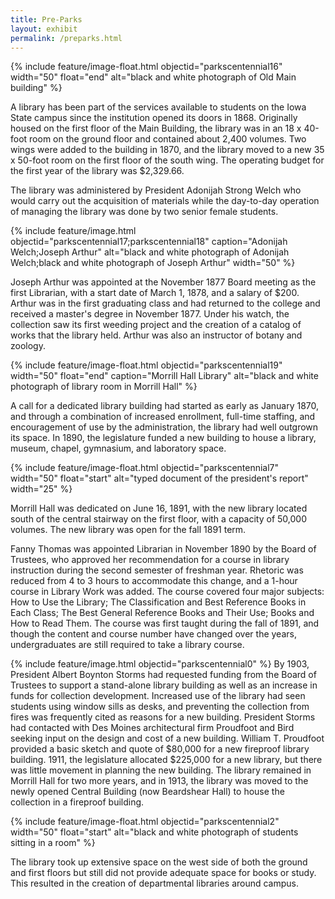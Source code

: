 ```yaml
---
title: Pre-Parks
layout: exhibit
permalink: /preparks.html
---
```


{% include feature/image-float.html objectid="parkscentennial16" width="50" float="end" alt="black and white photograph of Old Main building" %}

A library has been part of the services available to students on the Iowa State campus since the institution opened its doors in 1868. Originally housed on the first floor of the Main Building, the library was in an 18 x 40-foot room on the ground floor and contained about 2,400 volumes. Two wings were added to the building in 1870, and the library moved to a new 35 x 50-foot room on the first floor of the south wing. The operating budget for the first year of the library was $2,329.66.

The library was administered by President Adonijah Strong Welch who would carry out the acquisition of materials while the day-to-day operation of managing the library was done by two senior female students.

{% include feature/image.html objectid="parkscentennial17;parkscentennial18" caption="Adonijah Welch;Joseph Arthur" alt="black and white photograph of Adonijah Welch;black and white photograph of Joseph Arthur" width="50" %}

Joseph Arthur was appointed at the November 1877 Board meeting as the first Librarian, with a start date of March 1, 1878, and a salary of $200. Arthur was in the first graduating class and had returned to the college and received a master's degree in November 1877. Under his watch, the collection saw its first weeding project and the creation of a catalog of works that the library held. Arthur was also an instructor of botany and zoology.

{% include feature/image-float.html objectid="parkscentennial19" width="50" float="end" caption="Morrill Hall Library" alt="black and white photograph of library room in Morrill Hall" %}

A call for a dedicated library building had started as early as January 1870, and through a combination of increased enrollment, full-time staffing, and encouragement of use by the administration, the library had well outgrown its space. In 1890, the legislature funded a new building to house a library, museum, chapel, gymnasium, and laboratory space. 

{% include feature/image-float.html objectid="parkscentennial7" width="50" float="start" alt="typed document of the president's report" width="25" %}

Morrill Hall was dedicated on June 16, 1891, with the new library located south of the central stairway on the first floor, with a capacity of 50,000 volumes. The new library was open for the fall 1891 term. 

Fanny Thomas was appointed Librarian in November 1890 by the Board of Trustees, who approved her recommendation for a course in library instruction during the second semester of freshman year. Rhetoric was reduced from 4 to 3 hours to accommodate this change, and a 1-hour course in Library Work was added. The course covered four major subjects: How to Use the Library; The Classification and Best Reference Books in Each Class; The Best General Reference Books and Their Use; Books and How to Read Them. The course was first taught during the fall of 1891, and though the content and course number have changed over the years, undergraduates are still required to take a library course.

{% include feature/image.html objectid="parkscentennial0" %}
By 1903, President Albert Boynton Storms had requested funding from the Board of Trustees to support a stand-alone library building as well as an increase in funds for collection development. Increased use of the library had seen students using window sills as desks, and preventing the collection from fires was frequently cited as reasons for a new building. President Storms had contacted with Des Moines architectural firm Proudfoot and Bird seeking input on the design and cost of a new building. William T. Proudfoot provided a basic sketch and quote of $80,000 for a new fireproof library building. 1911, the legislature allocated $225,000 for a new library, but there was little movement in planning the new building. The library remained in Morrill Hall for two more years, and in 1913, the library was moved to the newly opened Central Building (now Beardshear Hall) to house the collection in a fireproof building.

{% include feature/image-float.html objectid="parkscentennial2" width="50" float="start"  alt="black and white photograph of students sitting in a room" %}

The library took up extensive space on the west side of both the ground and first floors but still did not provide adequate space for books or study. This resulted in the creation of departmental libraries around campus. 